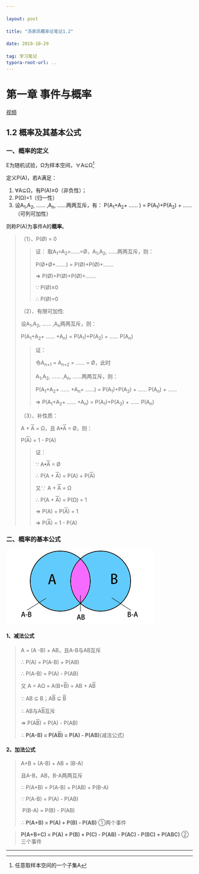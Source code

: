 ```yaml
---

layout: post

title: "汤家凤概率论笔记1.2"

date: 2019-10-29

tag: 学习笔记
typora-root-url: ..
---
```




# 第一章 事件与概率

[视频](https://www.acfun.cn/v/ac11364026_2)

## 1.2 概率及其基本公式



### 一、概率的定义

E为随机试验，Ω为样本空间，∀A⊆Ω[^1]

定义P(A)，若A满足：

1. ∀A⊆Ω，有P(A)≥0（非负性）；
2. P(Ω)=1（归一性）
3. 设A<sub>1</sub>,A<sub>2</sub>, ...... ,A<sub>n</sub>, ......两两互斥，有：
	P(A<sub>1</sub>+A<sub>2</sub>+ ...... ) = P(A<sub>1</sub>)+P(A<sub>2</sub>) + ......（可列可加性）

则称P(A)为事件A的**概率**。

> （1）、P(Ø) = 0
>
>
> >证：
> >取A<sub>1</sub>=A<sub>2</sub>=......=Ø，A<sub>1</sub>,A<sub>2</sub>, ......两两互斥，则：
> >
> >P(Ø+Ø+.......) = P(Ø)+P(Ø)+.......
> >
> > ⇒ P(Ø)=P(Ø)+P(Ø)+.......
> >
> > ∵ P(Ø)≥0
> >
> > ∴ P(Ø)=0
>
> （2）、有限可加性:
>
> 设A<sub>1</sub>,A<sub>2</sub>, ...... ,A<sub>n</sub>两两互斥，则：
>
> P(A<sub>1</sub>+A<sub>2</sub>+ ...... +A<sub>n</sub>) = P(A<sub>1</sub>)+P(A<sub>2</sub>) + ...... P(A<sub>n</sub>)
>
> > 证：
> >
> > 令A<sub>n+1</sub> = A<sub>n+2</sub> = ...... = Ø，此时
> >
> > A<sub>1</sub>,A<sub>2</sub>, ...... ,A<sub>n</sub>, ......两两互斥，则：
> >
> > P(A<sub>1</sub>+A<sub>2</sub>+ ...... +A<sub>n</sub>+ ......) = P(A<sub>1</sub>)+P(A<sub>2</sub>) + ...... P(A<sub>n</sub>) + ......
> >
> > ⇒ P(A<sub>1</sub>+A<sub>2</sub>+ ...... +A<sub>n</sub>) = P(A<sub>1</sub>)+P(A<sub>2</sub>) + ...... P(A<sub>n</sub>)
>
> （3）、补性质：
>
> A + <SPAN style="TEXT-DECORATION: overline">A</SPAN>  = Ω，且 A•<SPAN style="TEXT-DECORATION: overline">A</SPAN> = Ø，则：
>
> P(<SPAN style="TEXT-DECORATION: overline">A</SPAN>) = 1 - P(A)
>
> > 证：
> >
> > ∵  A•<SPAN style="TEXT-DECORATION: overline">A</SPAN> = Ø
> >
> > ∴  P(A + <SPAN style="TEXT-DECORATION: overline">A</SPAN>) = P(A) + P(<SPAN style="TEXT-DECORATION: overline">A</SPAN>)
> >
> > 又∵  A + <SPAN style="TEXT-DECORATION: overline">A</SPAN>  = Ω
> >
> > ∴  P(A + <SPAN style="TEXT-DECORATION: overline">A</SPAN>) = P(Ω) = 1
> >
> > ⇒ P(A) + P(<SPAN style="TEXT-DECORATION: overline">A</SPAN>) = 1
> >
> > ⇒ P(<SPAN style="TEXT-DECORATION: overline">A</SPAN>) = 1 - P(A)



### 二、概率的基本公式

![](/images/posts/probability02/AB.png)

#### 1、减法公式

>  A = (A -B) + AB，且A-B与AB互斥
>
> ∴  P(A) = P(A-B) + P(AB)
>
> ∴  P(A-B) = P(A) - P(AB)
>
> 又 A = AΩ = A(B+<SPAN style="TEXT-DECORATION: overline">B</SPAN>) = AB + A<SPAN style="TEXT-DECORATION: overline">B</SPAN>
>
> ∵ AB ⊆ B；A<SPAN style="TEXT-DECORATION: overline">B</SPAN> ⊆ <SPAN style="TEXT-DECORATION: overline">B</SPAN>
>
> ∴ AB与A<SPAN style="TEXT-DECORATION: overline">B</SPAN>互斥
>
> ⇒ P(A<SPAN style="TEXT-DECORATION: overline">B</SPAN>) = P(A) - P(AB)
>
> ∴ **P(A-B) = P(A<SPAN style="TEXT-DECORATION: overline">B</SPAN>) = P(A) - P(AB)**(减法公式)



#### 2、加法公式

> A+B = (A-B) + AB + (B-A)
>
> 且A-B，AB，B-A两两互斥
>
> ∴ P(A+B) = P(A-B) + P(AB) + P(B-A)
>
> ∵ P(A-B) = P(A) - P(AB)
>
> ​	P(B-A) = P(B) - P(AB)
>
>  ∴  **P(A+B) = P(A) + P(B) - P(AB)** ①两个事件

> **P(A+B+C) = P(A) + P(B) + P(C) - P(AB) - P(AC) - P(BC) + P(ABC)** ②三个事件



------



[^1]: 任意取样本空间的一个子集A



